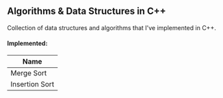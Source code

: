 ## Algorithms & Data Structures in C++

Collection of data structures and algorithms that I've implemented in C++.

#### Implemented:
| Name |
|------|
|Merge Sort|
|Insertion Sort|